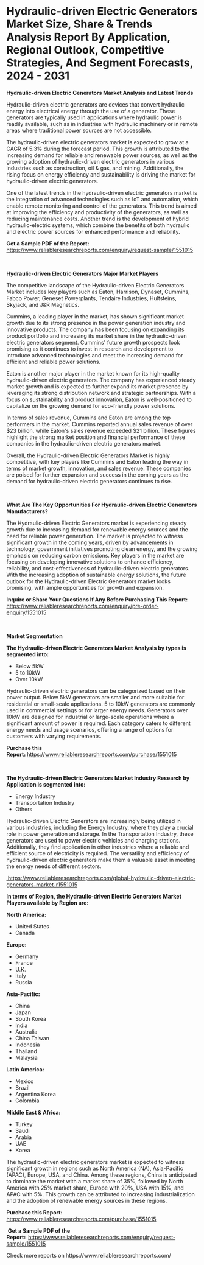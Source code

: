 <p><h1>Hydraulic-driven Electric Generators Market Size, Share & Trends Analysis Report By Application, Regional Outlook, Competitive Strategies, And Segment Forecasts, 2024 - 2031</h1></p><p><strong>Hydraulic-driven Electric Generators Market Analysis and Latest Trends</strong></p>
<p><p>Hydraulic-driven electric generators are devices that convert hydraulic energy into electrical energy through the use of a generator. These generators are typically used in applications where hydraulic power is readily available, such as in industries with hydraulic machinery or in remote areas where traditional power sources are not accessible.</p><p>The hydraulic-driven electric generators market is expected to grow at a CAGR of 5.3% during the forecast period. This growth is attributed to the increasing demand for reliable and renewable power sources, as well as the growing adoption of hydraulic-driven electric generators in various industries such as construction, oil & gas, and mining. Additionally, the rising focus on energy efficiency and sustainability is driving the market for hydraulic-driven electric generators.</p><p>One of the latest trends in the hydraulic-driven electric generators market is the integration of advanced technologies such as IoT and automation, which enable remote monitoring and control of the generators. This trend is aimed at improving the efficiency and productivity of the generators, as well as reducing maintenance costs. Another trend is the development of hybrid hydraulic-electric systems, which combine the benefits of both hydraulic and electric power sources for enhanced performance and reliability.</p></p>
<p><strong>Get a Sample PDF of the Report:&nbsp;</strong> <a href="https://www.reliableresearchreports.com/enquiry/request-sample/1551015">https://www.reliableresearchreports.com/enquiry/request-sample/1551015</a></p>
<p>&nbsp;</p>
<p><strong>Hydraulic-driven Electric Generators Major Market Players</strong></p>
<p><p>The competitive landscape of the Hydraulic-driven Electric Generators Market includes key players such as Eaton, Harrison, Dynaset, Cummins, Fabco Power, Geneset Powerplants, Tendaire Industries, Hultsteins, Skyjack, and J&R Magnetics. </p><p>Cummins, a leading player in the market, has shown significant market growth due to its strong presence in the power generation industry and innovative products. The company has been focusing on expanding its product portfolio and increasing its market share in the hydraulic-driven electric generators segment. Cummins' future growth prospects look promising as it continues to invest in research and development to introduce advanced technologies and meet the increasing demand for efficient and reliable power solutions.</p><p>Eaton is another major player in the market known for its high-quality hydraulic-driven electric generators. The company has experienced steady market growth and is expected to further expand its market presence by leveraging its strong distribution network and strategic partnerships. With a focus on sustainability and product innovation, Eaton is well-positioned to capitalize on the growing demand for eco-friendly power solutions.</p><p>In terms of sales revenue, Cummins and Eaton are among the top performers in the market. Cummins reported annual sales revenue of over $23 billion, while Eaton's sales revenue exceeded $21 billion. These figures highlight the strong market position and financial performance of these companies in the hydraulic-driven electric generators market.</p><p>Overall, the Hydraulic-driven Electric Generators Market is highly competitive, with key players like Cummins and Eaton leading the way in terms of market growth, innovation, and sales revenue. These companies are poised for further expansion and success in the coming years as the demand for hydraulic-driven electric generators continues to rise.</p></p>
<p>&nbsp;</p>
<p><strong>What Are The Key Opportunities For Hydraulic-driven Electric Generators Manufacturers?</strong></p>
<p><p>The Hydraulic-driven Electric Generators market is experiencing steady growth due to increasing demand for renewable energy sources and the need for reliable power generation. The market is projected to witness significant growth in the coming years, driven by advancements in technology, government initiatives promoting clean energy, and the growing emphasis on reducing carbon emissions. Key players in the market are focusing on developing innovative solutions to enhance efficiency, reliability, and cost-effectiveness of hydraulic-driven electric generators. With the increasing adoption of sustainable energy solutions, the future outlook for the Hydraulic-driven Electric Generators market looks promising, with ample opportunities for growth and expansion.</p></p>
<p><strong>Inquire or Share Your Questions If Any Before Purchasing This Report:</strong> <a href="https://www.reliableresearchreports.com/enquiry/pre-order-enquiry/1551015">https://www.reliableresearchreports.com/enquiry/pre-order-enquiry/1551015</a></p>
<p>&nbsp;</p>
<p><strong>Market Segmentation</strong></p>
<p><strong>The Hydraulic-driven Electric Generators Market Analysis by types is segmented into:</strong></p>
<p><ul><li>Below 5kW</li><li>5 to 10kW</li><li>Over 10kW</li></ul></p>
<p><p>Hydraulic-driven electric generators can be categorized based on their power output. Below 5kW generators are smaller and more suitable for residential or small-scale applications. 5 to 10kW generators are commonly used in commercial settings or for larger energy needs. Generators over 10kW are designed for industrial or large-scale operations where a significant amount of power is required. Each category caters to different energy needs and usage scenarios, offering a range of options for customers with varying requirements.</p></p>
<p><strong>Purchase this Report:&nbsp;</strong><a href="https://www.reliableresearchreports.com/purchase/1551015">https://www.reliableresearchreports.com/purchase/1551015</a></p>
<p>&nbsp;</p>
<p><strong>The Hydraulic-driven Electric Generators Market Industry Research by Application is segmented into:</strong></p>
<p><ul><li>Energy Industry</li><li>Transportation Industry</li><li>Others</li></ul></p>
<p><p>Hydraulic-driven Electric Generators are increasingly being utilized in various industries, including the Energy Industry, where they play a crucial role in power generation and storage. In the Transportation Industry, these generators are used to power electric vehicles and charging stations. Additionally, they find application in other industries where a reliable and efficient source of electricity is required. The versatility and efficiency of hydraulic-driven electric generators make them a valuable asset in meeting the energy needs of different sectors.</p></p>
<p><a href="https://www.reliableresearchreports.com/global-hydraulic-driven-electric-generators-market-r1551015">&nbsp;https://www.reliableresearchreports.com/global-hydraulic-driven-electric-generators-market-r1551015</a></p>
<p><strong>In terms of Region, the Hydraulic-driven Electric Generators Market Players available by Region are:</strong></p>
<p>
    <p> <strong> North America: </strong>
        <ul>
            <li>United States</li>
            <li>Canada</li>
        </ul>
        </p> 
    <p> <strong> Europe: </strong>
        <ul>
            <li>Germany</li>
            <li>France</li>
            <li>U.K.</li>
            <li>Italy</li>
            <li>Russia</li>
        </ul>
        </p> 
    <p> <strong> Asia-Pacific: </strong>
        <ul>
            <li>China</li>
            <li>Japan</li>
            <li>South Korea</li>
            <li>India</li>
            <li>Australia</li>
            <li>China Taiwan</li>
            <li>Indonesia</li>
            <li>Thailand</li>
            <li>Malaysia</li>
        </ul>
        </p> 
    <p> <strong> Latin America: </strong>
        <ul>
            <li>Mexico</li>
            <li>Brazil</li>
            <li>Argentina Korea</li>
            <li>Colombia</li>
        </ul>
        </p> 
    <p> <strong> Middle East & Africa: </strong>
        <ul>
            <li>Turkey</li>
            <li>Saudi</li>
            <li>Arabia</li>
            <li>UAE</li>
            <li>Korea</li>
        </ul>
    </p>
    </p>
<p><p>The hydraulic-driven electric generators market is expected to witness significant growth in regions such as North America (NA), Asia-Pacific (APAC), Europe, USA, and China. Among these regions, China is anticipated to dominate the market with a market share of 35%, followed by North America with 25% market share, Europe with 20%, USA with 15%, and APAC with 5%. This growth can be attributed to increasing industrialization and the adoption of renewable energy sources in these regions.</p></p>
<p><strong>Purchase this Report: </strong><a href="https://www.reliableresearchreports.com/purchase/1551015">https://www.reliableresearchreports.com/purchase/1551015</a></p>
<p>&nbsp;<strong>Get a Sample PDF of the Report:&nbsp;&nbsp;</strong><a href="https://www.reliableresearchreports.com/enquiry/request-sample/1551015">https://www.reliableresearchreports.com/enquiry/request-sample/1551015</a></p>
<p><strong></strong></p>
<p>Check more reports on https://www.reliableresearchreports.com/</p>